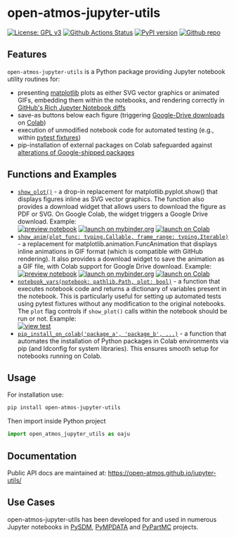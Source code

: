 # open-atmos-jupyter-utils

[![License: GPL v3](https://img.shields.io/badge/License-GPL%20v3-blue.svg)](https://www.gnu.org/licenses/gpl-3.0.html)
[![Github Actions Status](https://github.com/open-atmos/jupyter-utils/workflows/Pylint/badge.svg?branch=main)](https://github.com/open-atmos/jupyter-utils/actions)
[![PyPI version](https://badge.fury.io/py/open-atmos-jupyter-utils.svg)](https://pypi.org/project/open-atmos-jupyter-utils)
[![Github repo](https://img.shields.io/badge/jupyter--utils-code_repository-gold?logo=github)](https://github.com/open-atmos/jupyter-utils)

## Features

`open-atmos-jupyter-utils` is a Python package providing Jupyter notebook utility routines 
for:
- presenting [matplotlib](https://matplotlib.org) plots as either SVG vector graphics or animated GIFs, embedding them within the notebooks, and rendering correctly in [GitHub's Rich Jupyter Notebook diffs](https://github.blog/changelog/2023-03-01-feature-preview-rich-jupyter-notebook-diffs/)
- save-as buttons below each figure (triggering [Google-Drive downloads](https://colab.research.google.com/notebooks/io.ipynb#scrollTo=hauvGV4hV-Mh) on [Colab](https://colab.google/))
- execution of unmodified notebook code for automated testing (e.g., within [pytest fixtures](https://docs.pytest.org/en/stable/explanation/fixtures.html))
- pip-installation of external packages on Colab safeguarded against [alterations of Google-shipped packages](https://github.com/googlecolab/colabtools/issues/2837)

## Functions and Examples
- [``show_plot()``](https://open-atmos.github.io/jupyter-utils/open_atmos_jupyter_utils/show_plot.html) - a drop-in replacement for matplotlib.pyplot.show() that displays figures inline as SVG vector graphics. The function also provides a download widget that allows users to download the figure as PDF or SVG. On Google Colab, the widget triggers a Google Drive download. Example:   
  [![preview notebook](https://img.shields.io/static/v1?label=render%20on&logo=github&color=87ce3e&message=GitHub)](https://github.com/open-atmos/jupyter-utils/blob/main/examples/show_plot.ipynb)
  [![launch on mybinder.org](https://mybinder.org/badge_logo.svg)](https://mybinder.org/v2/gh/open-atmos/jupyter-utils.git/main?urlpath=lab/tree/examples/show_plot.ipynb)
  [![launch on Colab](https://colab.research.google.com/assets/colab-badge.svg)](https://colab.research.google.com/github/open-atmos/jupyter-utils/blob/main/examples/show_plot.ipynb)
- [``show_anim(plot_func: typing.Callable, frame_range: typing.Iterable)``](https://open-atmos.github.io/jupyter-utils/open_atmos_jupyter_utils/show_anim.html) - a replacement for matplotlib.animation.FuncAnimation that displays inline animations in GIF format (which is compatible with GitHub rendering). It also provides a download widget to save the animation as a GIF file, with Colab support for Google Drive download. Example:  
  [![preview notebook](https://img.shields.io/static/v1?label=render%20on&logo=github&color=87ce3e&message=GitHub)](https://github.com/open-atmos/jupyter-utils/blob/main/examples/show_anim.ipynb)
  [![launch on mybinder.org](https://mybinder.org/badge_logo.svg)](https://mybinder.org/v2/gh/open-atmos/jupyter-utils.git/main?urlpath=lab/tree/examples/show_anim.ipynb)
  [![launch on Colab](https://colab.research.google.com/assets/colab-badge.svg)](https://colab.research.google.com/github/open-atmos/jupyter-utils/blob/main/examples/show_anim.ipynb)
- [``notebook_vars(notebook: pathlib.Path, plot: bool)``](https://open-atmos.github.io/jupyter-utils/open_atmos_jupyter_utils/notebook_vars) - a function that executes notebook code and returns a dictionary of variables present in the notebook. This is particularly useful for setting up automated tests using pytest fixtures without any modification to the original notebooks. The `plot` flag controls if `show_plot()` calls within the notebook should be run or not. Example:   
    [![view test](https://img.shields.io/static/v1?label=view%20on&logo=github&color=87ce3e&message=GitHub)](https://github.com/open-atmos/jupyter-utils/blob/main/tests/test_notebook_vars.py)
- [``pip_install_on_colab('package_a', 'package_b', ...)``](https://open-atmos.github.io/jupyter-utils/open_atmos_jupyter_utils/pip_install_on_colab.html) - a function that automates the installation of Python packages in Colab environments via pip (and ldconfig for system libraries). This ensures smooth setup for notebooks running on Colab.

## Usage
For installation use:
```bash
pip install open-atmos-jupyter-utils
```
Then import inside Python project
```Python
import open_atmos_jupyter_utils as oaju
```

## Documentation
Public API docs are maintained at: https://open-atmos.github.io/jupyter-utils/


## Use Cases
open-atmos-jupyter-utils has been developed for and used in numerous Jupyter
notebooks in [PySDM](https://github.com/open-atmos/PySDM), [PyMPDATA](https://github.com/open-atmos/PyMPDATA) and [PyPartMC](https://github.com/open-atmos/PyPartMC) projects.
